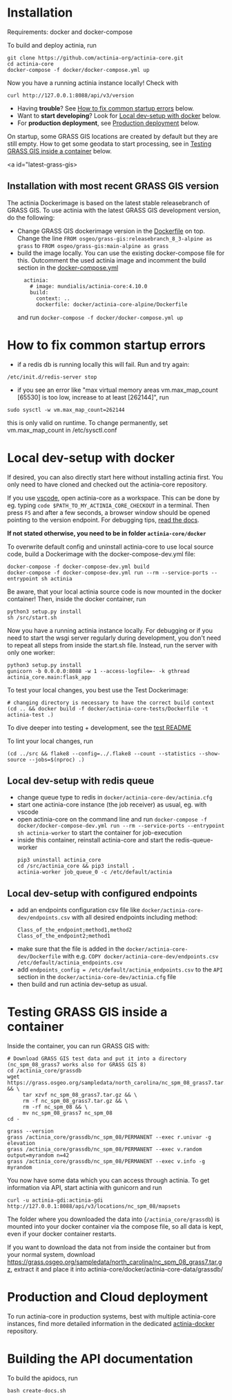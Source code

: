 
# Installation

Requirements: docker and docker-compose

To build and deploy actinia, run

```
git clone https://github.com/actinia-org/actinia-core.git
cd actinia-core
docker-compose -f docker/docker-compose.yml up
```
Now you have a running actinia instance locally! Check with
```
curl http://127.0.0.1:8088/api/v3/version
```

* Having __trouble__? See [How to fix common startup errors](#startup-errors) below.
* Want to __start developing__? Look for [Local dev-setup with docker](#local-dev-setup) below.
* For __production deployment__, see [Production deployment](#production-deployment) below.

On startup, some GRASS GIS locations are created by default but they are still empty. How to get some geodata to start processing, see in [Testing GRASS GIS inside a container](#grass-gis)  below.


<a id="latest-grass-gis></a>
## Installation with most recent GRASS GIS version

The actinia Dockerimage is based on the latest stable releasebranch of GRASS GIS. To use actinia with the latest GRASS GIS development version, do the following:
* Change GRASS GIS dockerimage version in the [Dockerfile](actinia-core-alpine/Dockerfile) on top.
Change the line
`FROM osgeo/grass-gis:releasebranch_8_3-alpine as grass` to
`FROM osgeo/grass-gis:main-alpine as grass`
* build the image locally. You can use the existing docker-compose file for this. Outcomment the used actinia image and incomment the build section in the [docker-compose.yml](docker-compose.yml)
  ```
    actinia:
      # image: mundialis/actinia-core:4.10.0
      build:
        context: ..
        dockerfile: docker/actinia-core-alpine/Dockerfile
  ```
  and run `docker-compose -f docker/docker-compose.yml up`


<a id="startup-errors"></a>
# How to fix common startup errors
* if a redis db is running locally this will fail. Run and try again:
```
/etc/init.d/redis-server stop
```
* if you see an error like "max virtual memory areas vm.max_map_count [65530] is too low, increase to at least [262144]", run
```
sudo sysctl -w vm.max_map_count=262144
```
  this is only valid on runtime. To change permanently, set vm.max_map_count in /etc/sysctl.conf


<a id="local-dev-setup"></a>
# Local dev-setup with docker

If desired, you can also directly start here without installing actinia first. You only need to have cloned and checked out the actinia-core repository.

If you use [vscode](https://code.visualstudio.com/), open actinia-core as a workspace. This can be done by eg. typing `code $PATH_TO_MY_ACTINIA_CORE_CHECKOUT` in a terminal. Then press `F5` and after a few seconds, a browser window should be opened pointing to the version endpoint. For debugging tips, [read the docs](https://code.visualstudio.com/Docs/editor/debugging#_debug-actions).

__If not stated otherwise, you need to be in folder `actinia-core/docker`__

To overwrite default config and uninstall actinia-core to use local source code, build a Dockerimage with the docker-compose-dev.yml file:
```
docker-compose -f docker-compose-dev.yml build
docker-compose -f docker-compose-dev.yml run --rm --service-ports --entrypoint sh actinia
```
Be aware, that your local actinia source code is now mounted in the docker container!
Then, inside the docker container, run
```
python3 setup.py install
sh /src/start.sh
```
Now you have a running actinia instance locally.
For debugging or if you need to start the wsgi server regularly during development, you don't need to repeat all steps from inside the start.sh file. Instead, run the server with only one worker:
```
python3 setup.py install
gunicorn -b 0.0.0.0:8088 -w 1 --access-logfile=- -k gthread actinia_core.main:flask_app

```
To test your local changes, you best use the Test Dockerimage:
```
# changing directory is necessary to have the correct build context
(cd .. && docker build -f docker/actinia-core-tests/Dockerfile -t actinia-test .)
```
To dive deeper into testing + development, see the [test README](https://github.com/actinia-org/actinia-core/blob/main/tests/README.md)

To lint your local changes, run
```
(cd ../src && flake8 --config=../.flake8 --count --statistics --show-source --jobs=$(nproc) .)
```


## Local dev-setup with redis queue
- change queue type to redis in `docker/actinia-core-dev/actinia.cfg`
- start one actinia-core instance (the job receiver) as usual, eg. with vscode
- open actinia-core on the command line and run
`docker-compose -f docker/docker-compose-dev.yml run --rm --service-ports --entrypoint sh actinia-worker` to start the container for job-execution
- inside this container, reinstall actinia-core and start the redis-queue-worker
    ```
    pip3 uninstall actinia_core
    cd /src/actinia_core && pip3 install .
    actinia-worker job_queue_0 -c /etc/default/actinia
    ```

## Local dev-setup with configured endpoints
- add an endpoints configuration csv file like `docker/actinia-core-dev/endpoints.csv`
  with all desired endpoints including method:
  ```
  Class_of_the_endpoint;method1,method2
  Class_of_the_endpoint2;method1
  ```
- make sure that the file is added in the `docker/actinia-core-dev/Dockerfile` with e.g. `COPY docker/actinia-core-dev/endpoints.csv /etc/default/actinia_endpoints.csv`
- add `endpoints_config = /etc/default/actinia_endpoints.csv` to the `API` section in the `docker/actinia-core-dev/actinia.cfg` file
- then build and run actinia dev-setup as usual.

<a id="grass-gis"></a>
# Testing GRASS GIS inside a container

Inside the container, you can run GRASS GIS with:
```
# Download GRASS GIS test data and put it into a directory (nc_spm_08_grass7 works also for GRASS GIS 8)
cd /actinia_core/grassdb
wget https://grass.osgeo.org/sampledata/north_carolina/nc_spm_08_grass7.tar.gz && \
     tar xzvf nc_spm_08_grass7.tar.gz && \
     rm -f nc_spm_08_grass7.tar.gz && \
     rm -rf nc_spm_08 && \
     mv nc_spm_08_grass7 nc_spm_08
cd -

grass --version
grass /actinia_core/grassdb/nc_spm_08/PERMANENT --exec r.univar -g elevation
grass /actinia_core/grassdb/nc_spm_08/PERMANENT --exec v.random output=myrandom n=42
grass /actinia_core/grassdb/nc_spm_08/PERMANENT --exec v.info -g myrandom
```
You now have some data which you can access through actinia. To get information
via API, start actinia with gunicorn and run
```
curl -u actinia-gdi:actinia-gdi http://127.0.0.1:8088/api/v3/locations/nc_spm_08/mapsets
```
The folder where you downloaded the data into (`/actinia_core/grassdb`) is mounted into your docker container via the compose file, so all data is kept, even if your docker container restarts.

If you want to download the data not from inside the container but from your normal system, download https://grass.osgeo.org/sampledata/north_carolina/nc_spm_08_grass7.tar.gz, extract it and place it into actinia-core/docker/actinia-core-data/grassdb/

<a id="production-deployment"></a>
# Production and Cloud deployment

To run actinia-core in production systems, best with multiple actinia-core instances, find more detailed information in the dedicated [actinia-docker](https://github.com/actinia-org/actinia-docker) repository.


# Building the API documentation

To build the apidocs, run
```
bash create-docs.sh
```
